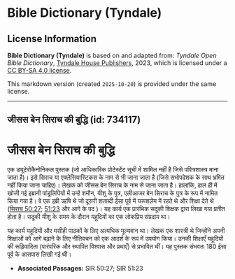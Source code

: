 # Bible Dictionary (Tyndale)

## License Information

**Bible Dictionary (Tyndale)** is based on and adapted from: _Tyndale Open Bible Dictionary_, [Tyndale House Publishers](https://tyndaleopenresources.com/), 2023, which is licensed under a [CC BY-SA 4.0 license](https://creativecommons.org/licenses/by-sa/4.0/legalcode.en).

This markdown version (created `2025-10-20`) is provided under the same license.



--------------------------------

## जीसस बेन सिराच की बुद्धि (id: 734117)

जीसस बेन सिराच की बुद्धि
========================

एक ड्यूटेरोकैनोनिकल पुस्तक (जो आधिकारिक प्रोटेस्टेंट सूची में शामिल नहीं है जिसे पवित्रशास्त्र माना जाता है)। इसे सिराच या एक्लेसियास्टिकस के नाम से भी जाना जाता है (जिसे सभोपदेशक के साथ भ्रमित नहीं किया जाना चाहिए)। लेखक को जीसस बेन सिराच के नाम से जाना जाता है। हालांकि, हाल ही में खोजी गई इब्रानी पांडुलिपियों में उन्हें शमौन, यीशु के पुत्र, एलीआजर बेन सिराच के पुत्र के रूप में नामित किया गया है। वे एक इब्री ऋषि थे जो दूसरी शताब्दी ईसा पूर्व में यरूशलेम में रहते थे और शिक्षा देते थे ([सिराच 50:27](https://ref.ly/Sir50:27); [51:23](https://ref.ly/Sir51:23) और आगे के पद )। यह कार्य एक प्रारंभिक सदूकी शिक्षक द्वारा लिखा गया प्रतीत होता है। सदूकी यीशु के समय के दौरान यहूदियों का एक लोकप्रिय संप्रदाय था।

यह कार्य यहूदियों और मसीही पाठकों के लिए अत्यधिक मूल्यवान था। लेखक एक शास्त्री थे जिन्होंने अपनी शिक्षाओं को आगे बढ़ाने के लिए नीतिवचन को एक आदर्श के रूप में उपयोग किया। उनकी शिक्षाएँ यहूदियों की रूढ़िवादिता (पारंपरिक और स्थापित विश्वास और प्रथाएँ) से प्रभावित थीं। यह पुस्तक संभवतः 180 ईसा पूर्व के आसपास लिखी गई थी।

* **Associated Passages:** SIR 50:27; SIR 51:23

